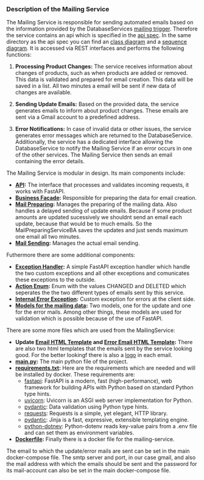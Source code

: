 ### Description of the Mailing Service

The Mailing Service is responsible for sending automated emails based on the information provided by the DatabaseServices [mailing trigger](../../../../source/databaseService/app/api/control/mailingTrigger.py). Therefore the service contains an api which is specified in the [api spec](./api_specification.yml). In the same directory as the api spec you can find an [class diagram](./class_diagram.puml) and a [sequence diagram](./sequence_diagram.puml). It is accessed via REST interfaces and performs the following functions:

1. **Processing Product Changes:** The service receives information about changes of products, such as when products are added or removed. This data is validated and prepared for email creation. This data will be saved in a list. All two minutes a email will be sent if new data of changes are available.

2. **Sending Update Emails:** Based on the provided data, the service generates emails to inform about product changes. These emails are sent via a Gmail account to a predefined address.

3. **Error Notifications:** In case of invalid data or other issues, the service generates error messages which are returned to the DatabaseService. Additionally, the service has a dedicated interface allowing the DatabaseService to notify the Mailing Service if an error occurs in one of the other services. The Mailing Service then sends an email containing the error details.

The Mailing Service is modular in design. Its main components include:
- **[API](../../../../source/mailingService/app/api/boundary/api.py):** The interface that processes and validates incoming requests, it works with FastAPI. 
- **[Business Facade](../../../../source/mailingService/app/api/control/api_bf.py):** Responsible for preparing the data for email creation.
- **[Mail Preparing](../../../../source/mailingService/app/bm/mail_preparing_service_ba.py):** Manages the preparing of the mailing data. Also handles a delayed sending of update emails. Because if some product amounts are updated sucessively we shouldnt send an email each update, because that would be to much emails. So the MailPreparingServiceBA saves the updates and just sends maximum one email all two minutes.
- **[Mail Sending](../../../../source/mailingService/app/bm/mail_sending_service_ba.py):** Manages the actual email sending.

Futhermore there are some additional components:
- **[Exception Handler](../../../../source/mailingService/app/api/boundary/exception_handler.py):** A simple FastAPI exception handler which handle the two custom exceptions and all other exceptions and comunicates these exceptions to the outside.
- **[Action Enum](../../../../source/mailingService/app/entity/enums/):** Enum with the values CHANGED and DELETED which seperates the the two different types of emails sent by this service.
- **[Internal Error Exception](../../../../source/mailingService/app/entity/exceptions/internal_error_exception.py):** Custom exception for errors at the client side.
- **[Models for the mailing data](../../../../source/mailingService/app/entity/models/mail_data.py):** Two models, one for the update and one for the error mails. Among other things, these models are used for validation which is possible because of the use of FastAPI.

There are some more files which are used from the MailingService:
- **Update [Email HTML Template](../../../../source/mailingService/app/email_template.html) and [Error Email HTML Template](../../../../source/mailingService/app/error_email_template.html):** There are also two html templates that the emails sent by the service looking good. For the better lookingf there is also a [logo](../../../../source/mailingService/app/logo.png) in each email.
- **[main.py](../../../../source/mailingService/app/main.py):** The main python file of the project.
- **[requirements.txt](../../../../source/mailingService/requirements.txt):** Here are the requirements which are needed and will be installed by docker. These requirements are:
  - [fastapi](https://github.com/fastapi/fastapi): FastAPI is a modern, fast (high-performance), web framework for building APIs with Python based on standard Python type hints.
  - [uvicorn](https://github.com/encode/uvicorn): Uvicorn is an ASGI web server implementation for Python.
  - [pydantic](https://github.com/pydantic/pydantic): Data validation using Python type hints.
  - [requests](https://github.com/psf/requests): Requests is a simple, yet elegant, HTTP library.
  - [pydantic](https://github.com/pallets/jinja): Jinja is a fast, expressive, extensible templating engine.
  - [python-dotnev](https://github.com/theskumar/python-dotenv): Python-dotenv reads key-value pairs from a .env file and can set them as environment variables.
- **[Dockerfile](../../../../source/mailingService/Dockerfile):** Finally there is a docker file for the mailing-service.

The email to which the update/error mails are sent can be set in the main docker-compose file. The smtp server and port, in our case gmail, and also the mail address with which the emails should be sent and the password for its mail-account can also be set in the main docker-compose file.
